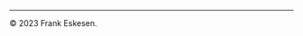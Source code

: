 <!-- -------------------------------------------------------------------------
//
//       Copyright (c) 2023 Frank Eskesen.
//
//       This file is free content, distributed under the MIT license.
//       (See accompanying file LICENSE.MIT or the original contained
//       within https://opensource.org/licenses/MIT)
//
//----------------------------------------------------------------------------
//
// Title-
//       ~/src/doc/trailer.md
//
// Purpose-
//       Documentation trailer
//
// Last change date-
//       2023/06/13
//
-------------------------------------------------------------------------- -->
----
&copy; 2023 Frank Eskesen.
